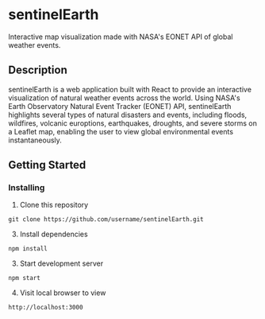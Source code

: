 # sentinelEarth

Interactive map visualization made with NASA's EONET API of global weather events. 

## Description

sentinelEarth is a web application built with React to provide an interactive visualization of natural weather events across the world. Using NASA's Earth Observatory Natural Event Tracker (EONET) API, sentinelEarth highlights several types of natural disasters and events, including floods, wildfires, volcanic europtions, earthquakes, droughts, and severe storms on a Leaflet map, enabling the user to view global environmental events instantaneously.

## Getting Started

### Installing

1. Clone this repository
```
git clone https://github.com/username/sentinelEarth.git
```
3. Install dependencies
```
npm install
```
3. Start development server
```
npm start
```
4. Visit local browser to view
```
http://localhost:3000
```
